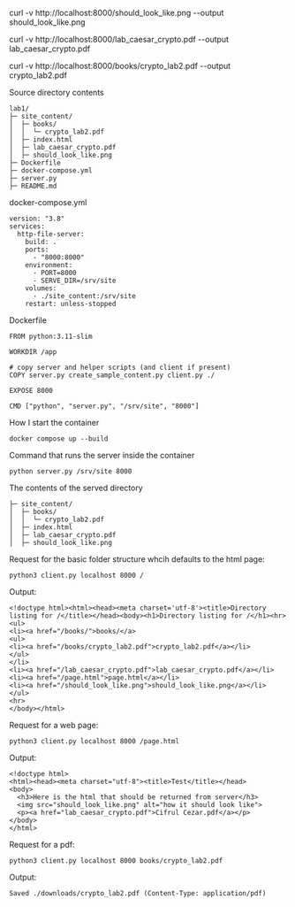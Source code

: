 

curl -v http://localhost:8000/should_look_like.png --output should_look_like.png

curl -v http://localhost:8000/lab_caesar_crypto.pdf --output lab_caesar_crypto.pdf





curl -v http://localhost:8000/books/crypto_lab2.pdf --output crypto_lab2.pdf



Source directory contents
```
lab1/
├─ site_content/
│  ├─ books/
│  │  └─ crypto_lab2.pdf
│  ├─ index.html
│  ├─ lab_caesar_crypto.pdf
│  ├─ should_look_like.png
├─ Dockerfile
├─ docker-compose.yml
├─ server.py
├─ README.md
```


docker-compose.yml
```
version: "3.8"
services:
  http-file-server:
    build: .
    ports:
      - "8000:8000"
    environment:
      - PORT=8000
      - SERVE_DIR=/srv/site
    volumes:
      - ./site_content:/srv/site
    restart: unless-stopped
```


Dockerfile
```
FROM python:3.11-slim

WORKDIR /app

# copy server and helper scripts (and client if present)
COPY server.py create_sample_content.py client.py ./

EXPOSE 8000

CMD ["python", "server.py", "/srv/site", "8000"]
```


How I start the container
```
docker compose up --build
```

Command that runs the server inside the container
```
python server.py /srv/site 8000
```


The contents of the served directory
```
├─ site_content/
│  ├─ books/
│  │  └─ crypto_lab2.pdf
│  ├─ index.html
│  ├─ lab_caesar_crypto.pdf
│  ├─ should_look_like.png
```







Request for the basic folder structure whcih defaults to the html page:
```
python3 client.py localhost 8000 /
```
Output:
```
<!doctype html><html><head><meta charset='utf-8'><title>Directory listing for /</title></head><body><h1>Directory listing for /</h1><hr>
<ul>
<li><a href="/books/">books/</a>
<ul>
<li><a href="/books/crypto_lab2.pdf">crypto_lab2.pdf</a></li>
</ul>
</li>
<li><a href="/lab_caesar_crypto.pdf">lab_caesar_crypto.pdf</a></li>
<li><a href="/page.html">page.html</a></li>
<li><a href="/should_look_like.png">should_look_like.png</a></li>
</ul>
<hr>
</body></html>
```

Request for a web page:
```
python3 client.py localhost 8000 /page.html
```
Output:
```
<!doctype html>
<html><head><meta charset="utf-8"><title>Test</title></head>
<body>
  <h3>Here is the html that should be returned from server</h3>
  <img src="should_look_like.png" alt="how it should look like">
  <p><a href="lab_caesar_crypto.pdf">Cifrul Cezar.pdf</a></p>
</body>
</html>
```

Request for a pdf:
```
python3 client.py localhost 8000 books/crypto_lab2.pdf
```
Output:
```
Saved ./downloads/crypto_lab2.pdf (Content-Type: application/pdf)
```


